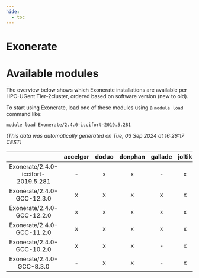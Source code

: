 ```yaml
---
hide:
  - toc
---
```


Exonerate
=========

# Available modules


The overview below shows which Exonerate installations are available per HPC-UGent Tier-2cluster, ordered based on software version (new to old).

To start using Exonerate, load one of these modules using a `module load` command like:

```shell
module load Exonerate/2.4.0-iccifort-2019.5.281
```

*(This data was automatically generated on Tue, 03 Sep 2024 at 16:26:17 CEST)*  

| |accelgor|doduo|donphan|gallade|joltik|shinx|skitty|
| :---: | :---: | :---: | :---: | :---: | :---: | :---: | :---: |
|Exonerate/2.4.0-iccifort-2019.5.281|-|x|x|-|x|-|x|
|Exonerate/2.4.0-GCC-12.3.0|x|x|x|x|x|x|x|
|Exonerate/2.4.0-GCC-12.2.0|x|x|x|x|x|-|x|
|Exonerate/2.4.0-GCC-11.2.0|x|x|x|x|x|-|x|
|Exonerate/2.4.0-GCC-10.2.0|x|x|x|-|x|-|x|
|Exonerate/2.4.0-GCC-8.3.0|-|x|x|-|x|-|-|
